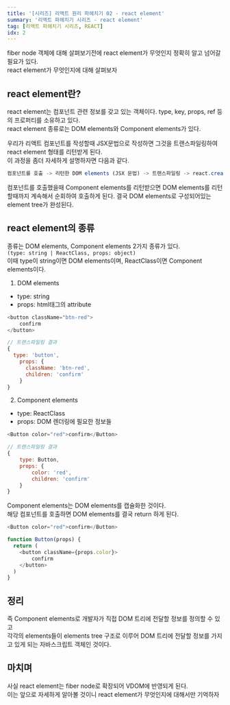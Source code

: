 ```yaml
---
title: '[시리즈] 리액트 원리 파헤치기 02 - react element'
summary: '리액트 파헤치기 시리즈 - react element'
tag: [리액트 파헤치기 시리즈, REACT]
idx: 2
---
```


fiber node 객체에 대해 살펴보기전에 react element가 무엇인지 정확히 알고 넘어갈 필요가 있다.  
react element가 무엇인지에 대해 살펴보자

## react element란?
react element는 컴포넌트 관련 정보를 갖고 있는 객체이다. type, key, props, ref 등의 프로퍼티를 소유하고 있다.  
react element 종류로는 DOM elements와 Component elements가 있다.  

우리가 리액트 컴포넌트를 작성할때 JSX문법으로 작성하면 그것을 트랜스파일링하여 react element 형태를 리턴받게 된다.  
이 과정을 좀더 자세하게 설명하자면 다음과 같다.  

```javascript
컴포넌트를 호출 -> 리턴한 DOM elements (JSX 문법) -> 트랜스파일링 -> react.createElement()를 호출 -> react element를 리턴받음
```

컴포넌트를 호출했을때 Component elements를 리턴받으면 DOM elements를 리턴할때까지 계속해서 순회하여 호출하게 된다. 결국 DOM elements로 구성되어있는 element tree가 완성된다. 

## react element의 종류
종류는 DOM elements, Component elements 2가지 종류가 있다.    
`(type: string | ReactClass, props: object)`  
이때 type이 string이면 DOM elements이며, ReactClass이면 Component elements이다.

1. DOM elements
- type: string
- props: html태그의 attribute
```javascript
<button className="btn-red">
    confirm
</button>

// 트랜스파일링 결과
{
  type: 'button',
    props: {
      className: 'btn-red',
      children: 'confirm'
    }
}
```

2. Component elements
- type: ReactClass
- props: DOM 렌더링에 필요한 정보들
```javascript
<Button color="red">confirm</Button>

// 트랜스파일링 결과
{
    type: Button,
    props: {
        color: 'red',
        children: 'confirm'
    }
}
```

Component elements는 DOM elements를 캡슐화한 것이다.  
해당 컴포넌트를 호출하면 DOM elements를 결국 return 하게 된다.  

```javascript
<Button color="red">confirm</Button>

function Button(props) {
  return (
	<button className={props.color}>
		confirm
	</button>
  )
}
```

## 정리
즉 Component elements로 개발자가 직접 DOM 트리에 전달할 정보를 정의할 수 있고   
각각의 elements들이 elements tree 구조로 이루어 DOM 트리에 전달할 정보를 가지고 있게 되는 자바스크립트 객체인 것이다.

## 마치며
사실 react element는 fiber node로 확장되어 VDOM에 반영되게 된다.  
이는 앞으로 자세하게 알아볼 것이니 react element가 무엇인지에 대해서만 기억하자
